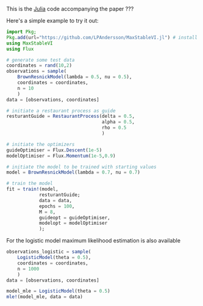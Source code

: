This is the [Julia](https://julialang.org/downloads/) code accompanying the paper ???

Here's a simple example to try it out:
```julia
import Pkg;
Pkg.add(url="https://github.com/LPAndersson/MaxStableVI.jl") # install this package
using MaxStableVI
using Flux

# generate some test data
coordinates = rand(10,2)
observations = sample(
    BrownResnickModel(lambda = 0.5, nu = 0.5), 
    coordinates = coordinates, 
    n = 10
    )
data = [observations, coordinates]

# initiate a restaurant process as guide
resturantGuide = RestaurantProcess(delta = 0.5, 
                                   alpha = 0.5, 
                                   rho = 0.5
                                   )

# initiate the optimizers
guideOptimiser = Flux.Descent(1e-5)
modelOptimiser = Flux.Momentum(1e-5,0.9)

# initiate the model to be trained with starting values
model = BrownResnickModel(lambda = 0.7, nu = 0.7)

# train the model
fit = train!(model,
            resturantGuide;
            data = data,
            epochs = 100, 
            M = 8,
            guideopt = guideOptimiser,
            modelopt = modelOptimiser
            );
```

For the logistic model maximum likelihood estimation is also available
```julia
observations_logistic = sample(
    LogisticModel(theta = 0.5), 
    coordinates = coordinates,
    n = 1000
    )
data = [observations, coordinates]

model_mle = LogisticModel(theta = 0.5)
mle!(model_mle, data = data)
```